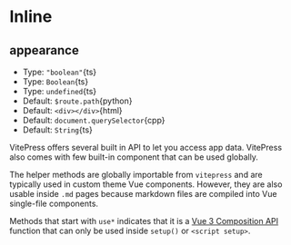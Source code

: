 # Inline

## appearance
  - Type: `"boolean"`{ts}
  - Type: `Boolean`{ts}
  - Type: `undefined`{ts}
  - Default: `$route.path`{python}
  - Default: `<div></div>`{html}
  - Default: `document.querySelector`{cpp}
  - Default: `String`{ts}

VitePress offers several built in API to let you access app data. VitePress also comes with few built-in component that can be used globally.

The helper methods are globally importable from `vitepress` and are typically used in custom theme Vue components. However, they are also usable inside `.md` pages because markdown files are compiled into Vue single-file components.

Methods that start with `use*` indicates that it is a [Vue 3 Composition API](https://vuejs.org/guide/introduction.html#composition-api) function that can only be used inside `setup()` or `<script setup>`.